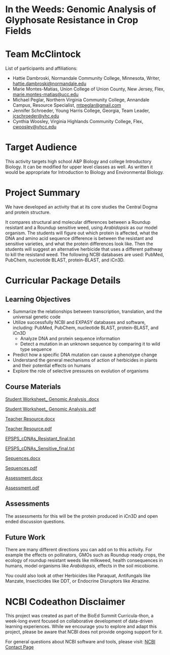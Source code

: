 # In the Weeds: Genomic Analysis of Glyphosate Resistance in Crop Fields

# Team McClintock

List of participants and affiliations:

- Hattie Dambroski, Normandale Community College, Minnesota, Writer, hattie.dambroski@normandale.edu
- Marie Montes-Matias, Union College of Union County, New Jersey, Flex, marie.montes-matias@ucc.edu
- Michael Peglar, Northern Virginia Community College, Annandale Campus, Resource Specialist, mtpeglar@gmail.com
- Jennifer Schroeder, Young Harris College, Georgia, Team Leader, jcschroeder@yhc.edu
- Cynthia Woosley,  Virginia Highlands Community College, Flex, cwoosley@vhcc.edu

# Target Audience
This activity targets high school A&P Biology and college Introductory Biology. It can be modified for upper level classes as well.  As written it would be appropriate for Introduction to Biology and Environmental Biology. 

# Project Summary
We have developed an activity that at its core studies the Central Dogma and protein structure.

It compares structural and molecular differences between a Roundup resistant and a Roundup sensitive weed, using _Arabidopsis_ as our model organism.  The students will figure out which protein is affected, what the DNA and amino acid sequence difference is between the resistant and sensitive varieties, and what the protein differences look like.  Then the students will suggest an alternative herbicide that uses a different pathway to kill the resistand weed.  The following NCBI databases are used: PubMed, PubChem, nucleotide BLAST, protein-BLAST, and iCn3D.




# Curricular Package Details


## Learning Objectives
- Summarize the relationships between transcription, translation, and the universal genetic code 
- Utilize successfully NCBI and EXPASY databases and software, including: PubMed, PubChem, nucleotide BLAST, protein-BLAST, and iCn3D
  - Analyze DNA and protein sequence information  
  - Detect a mutation in an unknown sequence by comparing it to wild type sequence
- Predict how a specific DNA mutation can cause a phenotype change
- Understand the general mechanisms of action of herbicides in plants and their potential effects on humans
- Explore the role of selective pressures on evolution of organisms


## Course Materials
[Student Worksheet_ Genomic Analysis .docx](https://github.com/NCBI-Codeathons/bioed-2024-team-mcclintock/blob/main/curriculum_materials/Student%20Worksheet_%20Genomic%20Analysis%20.docx)

[Student Worksheet_ Genomic Analysis .pdf](https://github.com/NCBI-Codeathons/bioed-2024-team-mcclintock/blob/main/curriculum_materials/Student%20Worksheet_%20Genomic%20Analysis%20.pdf)

[Teacher Resource.docx](https://github.com/NCBI-Codeathons/bioed-2024-team-mcclintock/blob/main/curriculum_materials/Teacher%20Resource.docx)

[Teacher Resource.pdf](https://github.com/NCBI-Codeathons/bioed-2024-team-mcclintock/blob/main/curriculum_materials/Teacher%20Resource.pdf)

[EPSPS_cDNAs_Resistant_final.txt](https://github.com/NCBI-Codeathons/bioed-2024-team-mcclintock/blob/main/curriculum_materials/EPSPS_cDNAs_Resistant_final.txt)

[EPSPS_cDNAs_Sensitive_final.txt](https://github.com/NCBI-Codeathons/bioed-2024-team-mcclintock/blob/main/curriculum_materials/EPSPS_cDNAs_Sensitive_final.txt)

[Sepuences.docx](https://github.com/NCBI-Codeathons/bioed-2024-team-mcclintock/blob/main/curriculum_materials/Sequences.docx)

[Sequences.pdf](https://github.com/NCBI-Codeathons/bioed-2024-team-mcclintock/blob/main/curriculum_materials/Sequences.pdf)

[Assessment.docx](https://github.com/NCBI-Codeathons/bioed-2024-team-mcclintock/blob/main/curriculum_materials/Assessment.docx)

[Assessment.pdf](https://github.com/NCBI-Codeathons/bioed-2024-team-mcclintock/blob/main/curriculum_materials/Assessment.pdf)



## Assessments
The assessments for this will be the protein produced in iCn3D and open ended discussion questions.

## Future Work
There are many different directions you can add on to this activity. For example the effects on pollinators, GMOs such as Roundup ready crops, the ecology of roundup resistant weeds like milkweed, health consequences in humans, model organisms like _Arabidopsis_, effects in the soil micobiome.  

You could also look at other Herbicides like Paraquat, Antifungals like Manzate, Insecticides like DDT, or Endocrine Disruptors like Atrazine.

# NCBI Codeathon Disclaimer
This project was created as part of the BioEd Summit Curricula-thon, a week-long event focused on collaborative development of data-driven learning experiences. While we encourage you to explore and adapt this project, please be aware that NCBI does not provide ongoing support for it.

For general questions about NCBI software and tools, please visit: [NCBI Contact Page](https://www.ncbi.nlm.nih.gov/home/about/contact/)

